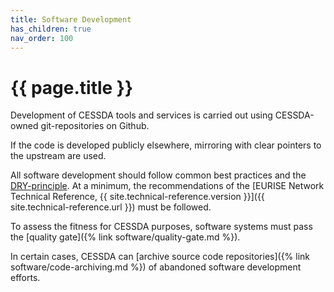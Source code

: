 ```yaml
---
title: Software Development
has_children: true
nav_order: 100
---
```


# {{ page.title }}

Development of CESSDA tools and services is carried out using CESSDA-owned git-repositories on Github.

If the code is developed publicly elsewhere, mirroring with clear pointers to the upstream are used.

All software development should follow common best practices and the [DRY-principle](https://en.wikipedia.org/wiki/Don%27t_repeat_yourself).
At a minimum, the recommendations of the
[EURISE Network Technical Reference, {{ site.technical-reference.version }}]({{ site.technical-reference.url }})
must be followed.

To assess the fitness for CESSDA purposes, software systems must pass the [quality gate]({% link software/quality-gate.md %}).

In certain cases, CESSDA can [archive source code repositories]({% link software/code-archiving.md %})
of abandoned software development efforts.
